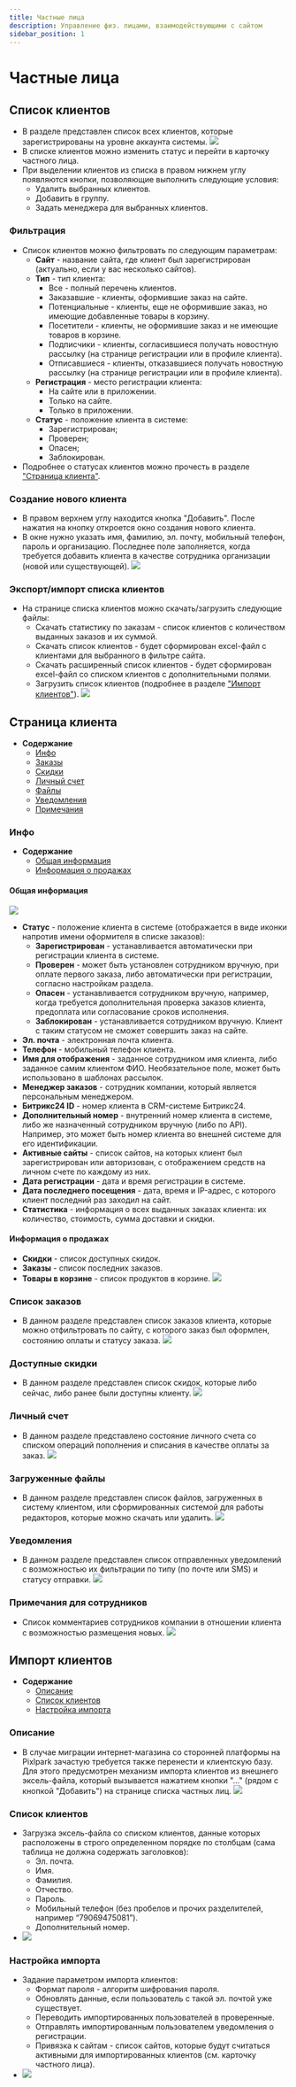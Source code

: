 ```yaml
---
title: Частные лица
description: Управление физ. лицами, взаимодействующими с сайтом
sidebar_position: 1
---
```


# Частные лица

## Список клиентов
* В разделе представлен список всех клиентов, которые зарегистрированы на уровне аккаунта системы.
![](../_media/customer/b2c-list.png)
* В списке клиентов можно изменить статус и перейти в карточку частного лица.
* При выделении клиентов из списка в правом нижнем углу появляются кнопки, позволяющие выполнить следующие условия:
    + Удалить выбранных клиентов.
    + Добавить в группу.
    + Задать менеджера для выбранных клиентов.

### Фильтрация
* Список клиентов можно фильтровать по следующим параметрам:
    + __Сайт__ - название сайта, где клиент был зарегистрирован (актуально, если у вас несколько сайтов). 
    + __Тип__ - тип клиента:
        - Все - полный перечень клиентов.
        - Заказавшие - клиенты, оформившие заказ на сайте.
        - Потенциальные - клиенты, еще не оформившие заказ, но имеющие добавленные товары в корзину.
        - Посетители - клиенты, не оформившие заказ и не имеющие товаров в корзине.
        - Подписчики - клиенты, согласившиеся получать новостную рассылку (на странице регистрации или в профиле клиента).
        - Отписавшиеся - клиенты, отказавшиеся получать новостную рассылку (на странице регистрации или в профиле клиента).
    + __Регистрация__ - место регистрации клиента:
        - На сайте или в приложении.
        - Только на сайте.
        - Только в приложении.
    + __Статус__ - положение клиента в системе:
        - Зарегистрирован;
        - Проверен;
        - Опасен;
        - Заблокирован.
* Подробнее о статусах клиентов можно прочесть в разделе ["Страница клиента"](/customers/b2c?id=Инфо).    

### Создание нового клиента
* В правом верхнем углу находится кнопка "Добавить". После нажатия на кнопку откроется окно создания нового клиента.
* В окне нужно указать имя, фамилию, эл. почту, мобильный телефон, пароль и организацию. Последнее поле заполняется, когда требуется добавить клиента в качестве сотрудника организации (новой или существующей).
![](../_media/customer/createNewClient.png)

### Экспорт/импорт списка клиентов
* На странице списка клиентов можно скачать/загрузить следующие файлы:
    + Скачать статистику по заказам - список клиентов с количеством выданных заказов и их суммой.
    + Скачать список клиентов - будет сформирован excel-файл с клиентами для выбранного в фильтре сайта.
    + Скачать расширенный список клиентов - будет сформирован excel-файл со списком клиентов с дополнительными полями.
    + Загрузить список клиентов (подробнее в разделе ["Импорт клиентов"](/customers/b2c?id=Импорт-клиентов)).
![](../_media/customer/ex-imp.png)


## Страница клиента
* __Содержание__
    + [Инфо](/customers/b2c?id=Инфо)
    + [Заказы](/customers/b2c?id=Список-заказов)
    + [Скидки](/customers/b2c?id=Доступные-скидки)
    + [Личный счет](/customer/b2c?id=Личный-счет)
    + [Файлы](/customers/b2c?id=Загруженные-файлы)
    + [Уведомления](/customers/b2c?id=История-уведомлений)
    + [Примечания](/customers/b2c?id=Примечания-для-сотрудников)

### Инфо
* __Содержание__
    + [Общая информация](/customers/b2c?id=Общая-информация)
    + [Информация о продажах](/customers/b2c?id=Информация-о-продажах)

#### Общая информация

![](../_media/customer/info-general.png)

* __Статус__ - положение клиента в системе (отображается в виде иконки напротив имени оформителя в списке заказов):
    + __Зарегистрирован__ - устанавливается автоматически при регистрации клиента в системе.
    + __Проверен__ - может быть установлен сотрудником вручную, при оплате первого заказа, либо автоматически при регистрации, согласно настройкам раздела.
    + __Опасен__ - устанавливается сотрудником вручную, например, когда требуется дополнительная проверка заказов клиента, предоплата или согласование сроков исполнения.
    + __Заблокирован__ - устанавливается сотрудником вручную. Клиент с таким статусом не сможет совершить заказ на сайте.
* __Эл. почта__ - электронная  почта клиента.
* __Телефон__ - мобильный телефон клиента.
* __Имя для отображения__ - заданное сотрудником имя клиента, либо заданное самим клиентом ФИО. Необязательное поле, может быть использовано в шаблонах рассылок.
* __Менеджер заказов__ - сотрудник компании, который является персональным менеджером.
* __Битрикс24 ID__ - номер клиента в CRM-системе Битрикс24.
* __Дополнительный номер__ - внутренний номер клиента в системе, либо же назначенный сотрудником вручную (либо по API). Например, это может быть номер клиента во внешней системе для его идентификации.
* __Активные сайты__ - список сайтов, на которых клиент был зарегистрирован или авторизован, с отображением средств на личном счете по каждому из них.
* __Дата регистрации__ - дата и время регистрации в системе.
* __Дата последнего посещения__ - дата, время и IP-адрес, с которого клиент последний раз заходил на сайт.
* __Статистика__ - информация о всех выданных заказах клиента: их количество, стоимость, сумма доставки и скидки.

#### Информация о продажах
* __Скидки__ - список доступных скидок.
* __Заказы__ - список последних заказов.
* __Товары в корзине__ - список продуктов в корзине.
![](../_media/customer/info-sale.png)

### Список заказов
* В данном разделе представлен список заказов клиента, которые можно отфильтровать по сайту, с которого заказ был оформлен, состоянию оплаты и статусу заказа.
![](../_media/customer/orders.png)

### Доступные скидки
* В данном разделе представлен список скидок, которые либо сейчас, либо ранее были доступны клиенту.
![](../_media/customer/discounts.png)

### Личный счет
* В данном разделе представлено состояние личного счета со списком операций пополнения и списания в качестве оплаты за заказ.
![](../_media/customer/balance.png)

### Загруженные файлы
* В данном разделе представлен список файлов, загруженных в систему клиентом, или сформированных системой для работы редакторов, которые можно скачать или удалить.
![](../_media/customer/files.png)

### Уведомления
* В данном разделе представлен список отправленных уведомлений с возможностью их фильтрации по типу (по почте или SMS) и статусу отправки.
![](../_media/customer/notifications.png)

### Примечания для сотрудников
* Список комментариев сотрудников компании в отношении клиента с возможностью размещения новых.
![](../_media/customer/notes.png)

## Импорт клиентов
* __Содержание__
    + [Описание](/customers/b2c?id=Описание)
    + [Список клиентов](/customers/b2c?id=Список-клиентов-1)
    + [Настройка импорта](/customers/b2c?id=Настройка-импорта)

### Описание
* В случае миграции интернет-магазина со сторонней платформы на Pixlpark зачастую требуется также перенести и клиентскую базу. Для этого предусмотрен механизм импорта клиентов из внешнего эксель-файла, который вызывается нажатием кнопки "..." (рядом с кнопкой "Добавить") на странице списка частных лиц.
![](../_media/customer/import.png)

### Список клиентов
* Загрузка эксель-файла со списком клиентов, данные которых расположены в строго определенном порядке по столбцам (сама таблица не должна содержать заголовков):
    + Эл. почта.
    + Имя.
    + Фамилия.
    + Отчество.
    + Пароль.
    + Мобильный телефон (без пробелов и прочих разделителей, например “79069475081”).
    + Дополнительный номер.
* ![](../_media/customer/import-clients.png)

### Настройка импорта
* Задание параметром импорта клиентов:
    + Формат пароля - алгоритм шифрования пароля.
    + Обновлять данные, если пользователь с такой эл. почтой уже существует.
    + Переводить импортированных пользователей в проверенные.
    + Отправлять импортированным пользователем уведомления о регистрации.
    + Привязка к сайтам - список сайтов, которые будут считаться активными для импортированных клиентов (см. карточку частного лица).
* ![](../_media/customer/import-settings.png)
